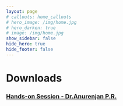 ```yaml
---
layout: page
# callouts: home_callouts
# hero_image: /img/home.jpg
# hero_darken: true
# image: /img/home.jpg
show_sidebar: false
hide_hero: true
hide_footer: false
---
```

<style>body {text-align: justify}</style>
# Downloads

### [Hands-on Session - Dr.Anurenjan P.R.](/files/handson%20session_jan30/)
